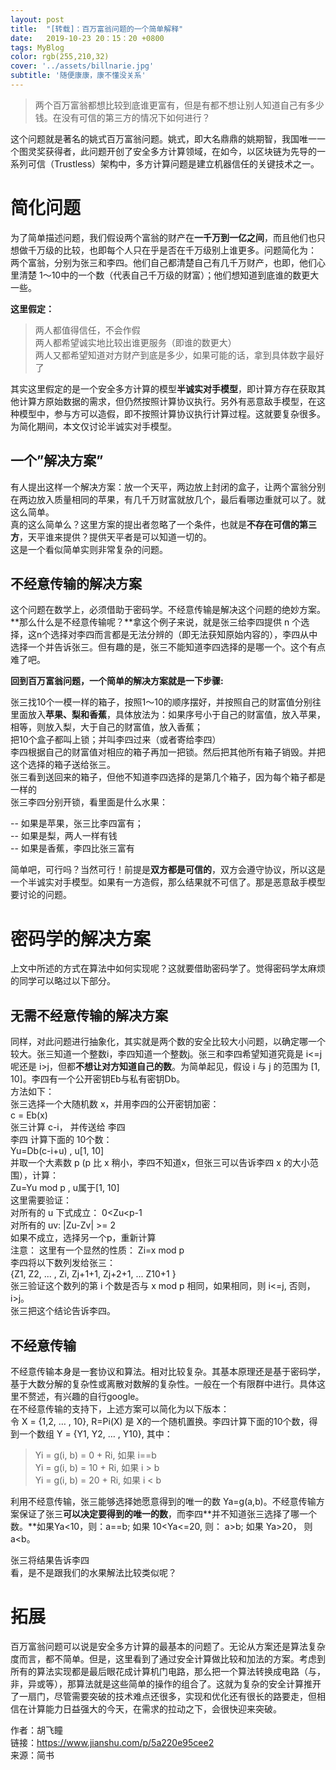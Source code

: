 ```yaml
---
layout: post
title:  "[转载]：百万富翁问题的一个简单解释"
date:   2019-10-23 20：15：20 +0800
tags: MyBlog
color: rgb(255,210,32)
cover: '../assets/billnarie.jpg'
subtitle: '随便康康，康不懂没关系'
---
```

    
     
>两个百万富翁都想比较到底谁更富有，但是有都不想让别人知道自己有多少钱。在没有可信的第三方的情况下如何进行？  

这个问题就是著名的姚式百万富翁问题。姚式，即大名鼎鼎的姚期智，我国唯一一个图灵奖获得者，此问题开创了安全多方计算领域，在如今，以区块链为先导的一系列可信（Trustless）架构中，多方计算问题是建立机器信任的关键技术之一。  


# 简化问题
为了简单描述问题，我们假设两个富翁的财产在**一千万到一亿之间**，而且他们也只想做千万级的比较，也即每个人只在乎是否在千万级别上谁更多。问题简化为：
两个富翁，分别为张三和李四。他们自己都清楚自己有几千万财产，也即，他们心里清楚 1～10中的一个数（代表自己千万级的财富）；他们想知道到底谁的数更大一些。  
  
    
    
**这里假定：**   


>两人都值得信任，不会作假  
>两人都希望诚实地比较出谁更服务（即谁的数更大）  
>两人又都希望知道对方财产到底是多少，如果可能的话，拿到具体数字最好了   

其实这里假定的是一个安全多方计算的模型**半诚实对手模型**，即计算方存在获取其他计算方原始数据的需求，但仍然按照计算协议执行。另外有恶意敌手模型，在这种模型中，参与方可以造假，即不按照计算协议执行计算过程。这就要复杂很多。为简化期间，本文仅讨论半诚实对手模型。  


## 一个”解决方案”
有人提出这样一个解决方案：放一个天平，两边放上封闭的盒子，让两个富翁分别在两边放入质量相同的苹果，有几千万财富就放几个，最后看哪边重就可以了。就这么简单。  
真的这么简单么？这里方案的提出者忽略了一个条件，也就是**不存在可信的第三方**，天平谁来提供？提供天平者是可以知道一切的。  
这是一个看似简单实则非常复杂的问题。  
## 不经意传输的解决方案
这个问题在数学上，必须借助于密码学。不经意传输是解决这个问题的绝妙方案。  
**那么什么是不经意传输呢？**拿这个例子来说，就是张三给李四提供 n 个选择，这n个选择对李四而言都是无法分辨的（即无法获知原始内容的），李四从中选择一个并告诉张三。但有趣的是，张三不能知道李四选择的是哪一个。这个有点难了吧。  

**回到百万富翁问题，一个简单的解决方案就是一下步骤:**  

张三找10个一模一样的箱子，按照1～10的顺序摆好，并按照自己的财富值分别往里面放入**苹果、梨和香蕉**，具体放法为：如果序号小于自己的财富值，放入苹果，相等，则放入梨，大于自己的财富值，放入香蕉；  
把10个盒子都叫上锁；并叫李四过来（或者寄给李四）  
李四根据自己的财富值对相应的箱子再加一把锁。然后把其他所有箱子销毁。并把这个选择的箱子送给张三。  
张三看到送回来的箱子，但他不知道李四选择的是第几个箱子，因为每个箱子都是一样的  
张三李四分别开锁，看里面是什么水果：  

-- 如果是苹果，张三比李四富有；  
-- 如果是梨，两人一样有钱  
-- 如果是香蕉，李四比张三富有  

简单吧，可行吗？当然可行！前提是**双方都是可信的**，双方会遵守协议，所以这是一个半诚实对手模型。如果有一方造假，那么结果就不可信了。那是恶意敌手模型要讨论的问题。  

# 密码学的解决方案
上文中所述的方式在算法中如何实现呢？这就要借助密码学了。觉得密码学太麻烦的同学可以略过以下部分。  

## 无需不经意传输的解决方案
同样，对此问题进行抽象化，其实就是两个数的安全比较大小问题，以确定哪一个较大。张三知道一个整数i，李四知道一个整数j。张三和李四希望知道究竟是 i<=j 呢还是 i>j，但都**不想让对方知道自己的数**。为简单起见，假设 i 与 j 的范围为 [1, 10]。李四有一个公开密钥Eb与私有密钥Db。  
方法如下：  
张三选择一个大随机数 x，并用李四的公开密钥加密：  
c = Eb(x)  
张三计算 c-i， 并传送给 李四  
李四 计算下面的 10个数：  
Yu=Db(c-i+u) , u[1, 10]  
并取一个大素数 p (p 比 x 稍小，李四不知道x，但张三可以告诉李四 x 的大小范围），计算：  
Zu=Yu mod p , u属于[1, 10]  
这里需要验证：  
对所有的 u 下式成立： 0<Zu<p-1  
对所有的 uv: |Zu-Zv| >= 2  
如果不成立，选择另一个p，重新计算  
注意： 这里有一个显然的性质： Zi=x mod p  
李四将以下数列发给张三：  
{Z1, Z2, ... , Zi, Zj+1+1, Zj+2+1, ... Z10+1 }  
张三验证这个数列的第 i 个数是否与 x mod p 相同，如果相同，则 i<=j, 否则， i>j。  
张三把这个结论告诉李四。  
  
## 不经意传输
不经意传输本身是一套协议和算法。相对比较复杂。其基本原理还是基于密码学，基于大数分解的复杂性或离散对数解的复杂性。一般在一个有限群中进行。具体这里不赘述，有兴趣的自行google。  
在不经意传输的支持下，上述方案可以简化为以下版本：  
令 X = {1,2, … , 10}, R=Pi(X) 是 X的一个随机置换。李四计算下面的10个数，得到一个数组 Y = {Y1, Y2, … , Y10}, 其中：  
>Yi = g(i, b) = 0 + Ri, 如果 i==b  
>Yi = g(i, b) = 10 + Ri, 如果 i > b  
>Yi = g(i, b) = 20 + Ri, 如果 i < b  

利用不经意传输，张三能够选择她愿意得到的唯一的数 Ya=g(a,b)。不经意传输方案保证了张三**可以决定要得到的唯一的数**，而李四**并不知道张三选择了哪一个数。**如果Ya<10，则：a==b; 如果 10<Ya<=20, 则： a>b; 如果 Ya>20， 则 a<b。  
 
张三将结果告诉李四  
看，是不是跟我们的水果解法比较类似呢？  

# 拓展
百万富翁问题可以说是安全多方计算的最基本的问题了。无论从方案还是算法复杂度而言，都不简单。但是，这里看到了通过安全计算做比较和加法的方案。考虑到所有的算法实现都是最后眼花成计算机门电路，那么把一个算法转换成电路（与，非，异或等），那算法就是这些简单的操作的组合了。这就为复杂的安全计算推开了一扇门，尽管需要突破的技术难点还很多，实现和优化还有很长的路要走，但相信在计算能力日益强大的今天，在需求的拉动之下，会很快迎来突破。  


作者：胡飞瞳  
链接：https://www.jianshu.com/p/5a220e95cee2  
来源：简书  

